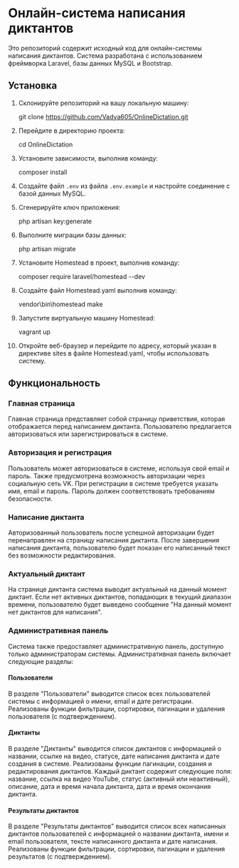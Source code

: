 # Онлайн-система написания диктантов

Это репозиторий содержит исходный код для онлайн-системы написания диктантов. Система разработана с использованием фреймворка Laravel, базы данных MySQL и Bootstrap.

## Установка

1. Склонируйте репозиторий на вашу локальную машину:

   git clone https://github.com/Vadya605/OnlineDictation.git

2. Перейдите в директорию проекта:

   cd OnlineDictation

3. Установите зависимости, выполнив команду:

   composer install

4. Создайте файл `.env` из файла `.env.example` и настройте соединение с базой данных MySQL.

5. Сгенерируйте ключ приложения:

   php artisan key:generate

6. Выполните миграции базы данных:

   php artisan migrate

7. Установите Homestead в проект, выполнив команду:

   composer require laravel/homestead --dev

8. Создайте файл Homestead.yaml выполнив команду:

   vendor\\bin\\homestead make

9. Запустите виртуальную машину Homestead:

   vagrant up

10. Откройте веб-браузер и перейдите по адресу, который указан в директиве sites в файле Homestead.yaml, чтобы использовать систему.

## Функциональность

### Главная страница

Главная страница представляет собой страницу приветствия, которая отображается перед написанием диктанта. Пользователю предлагается авторизоваться или зарегистрироваться в системе.

### Авторизация и регистрация

Пользователь может авторизоваться в системе, используя свой email и пароль. Также предусмотрена возможность авторизации через социальную сеть VK. При регистрации в системе требуется указать имя, email и пароль. Пароль должен соответствовать требованиям безопасности.

### Написание диктанта

Авторизованный пользователь после успешной авторизации будет перенаправлен на страницу написания диктанта. После завершения написания диктанта, пользователю будет показан его написанный текст без возможности редактирования.

### Актуальный диктант

На странице диктанта система выводит актуальный на данный момент диктант. Если нет активных диктантов, попадающих в текущий диапазон времени, пользователю будет выведено сообщение "На данный момент нет диктантов для написания".

### Административная панель

Система также предоставляет административную панель, доступную только администраторам системы. Административная панель включает следующие разделы:

#### Пользователи

В разделе "Пользователи" выводится список всех пользователей системы с информацией о имени, email и дате регистрации. Реализованы функции фильтрации, сортировки, пагинации и удаления пользователя (с подтверждением).

#### Диктанты

В разделе "Диктанты" выводится список диктантов с информацией о названии, ссылке на видео, статусе, дате написания диктанта и дате создания в системе. Реализованы функции пагинации, создания и редактирования диктантов. Каждый диктант содержит следующие поля: название, ссылка на видео YouTube, статус (активный или неактивный), описание, дата и время начала диктанта, дата и время окончания диктанта.

#### Результаты диктантов

В разделе "Результаты диктантов" выводится список всех написанных диктантов пользователей с информацией о названии диктанта, имени и email пользователя, тексте написанного диктанта и дате написания. Реализованы функции фильтрации, сортировки, пагинации и удаления результатов (с подтверждением).

